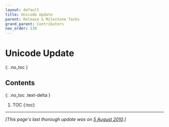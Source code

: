 ```yaml
---
layout: default
title: Unicode Update
parent: Release & Milestone Tasks
grand_parent: Contributors
nav_order: 130
---
```


<!--
© 2021 and later: Unicode, Inc. and others.
License & terms of use: http://www.unicode.org/copyright.html
-->

# Unicode Update
{: .no_toc }

## Contents
{: .no_toc .text-delta }

1. TOC
{:toc}

---

*[This page's last thorough update was on [5 August
2010](https://sites.google.com/site/icusite/system/app/pages/admin/revisions?wuid=wuid:gx:6c0edddbaea77d12).]*
<!-- TODO: move into release/tasks/ if that's where it belongs? Else update the nav info. >

The International Components for Unicode (ICU) implement the Unicode Standard
and many of its Standard Annexes faithfully and are updated to a new Unicode
version soon after its release. Usually, the ICU team participates in the
Unicode beta process by updating to a new Unicode version in a branch and
testing it thoroughly. In the past, this has uncovered problems that could be
fixed before the release of the new Unicode version.

One notable exception to ICU implementing all of Unicode is that it does not
provide any access to Unihan data (mostly because of low demand and the large
size of the Unihan data).

## Update process

For the last several updates, there is a [change log
here](https://github.com/unicode-org/icu/blob/master/icu4c/source/data/unidata/changes.txt).
In short, most of the ucd .txt files are copied into the ICU repository, either
without modification or, for some files, with comments removed and lines merged
to reduce their size.

Some of the data files are not part of the Unicode release but are output from
Mark's Unicode tools. See <http://sites.google.com/site/unicodetools/>

Note: We have looked at using the [UCD
XML](http://www.unicode.org/ucd/#UCDinXML) files, but did not want to rely on
them alone until there was a way to verify that they contain precisely the same
data as the .txt files. Also, using the XML files would require a partial
rewrite of the existing tools. (There was an outdated, experimental, partial UCD
XML parser here:
<https://github.com/unicode-org/icu-docs/tree/master/design/properties/genudata>)

The ICU Unicode tools parse the text files, process the data somewhat, and write
binary data for runtime use. Most of these tools live in a [source
tree](https://github.com/unicode-org/icu/tree/master/tools/unicode) separate
from the ICU4C/ICU4J sources, and link with ICU4C.

The following steps are necessarily manual:

*   New property values and properties need to be reviewed.
*   For new property values, enum constants are added to the API.
*   For new properties, APIs are added and the tools are modified to write the
    additional data into new fields in the data structures; sometimes new data
    structures need to be developed for new properties.
*   Some new properties are not exposed via simple, direct data access APIs but
    in more high-level APIs (like case mapping and normalization functions).
*   Sometimes changes in which property aliases are canonical vs. actual aliases
    require manual changes to helper files or tools.

New properties (whether they are supported via dedicated API or not) should be
added to the [Properties User Guide
chapter](http://userguide.icu-project.org/strings/properties).

## Testing

The ICU test suites include some tests for Unicode data. Some just check the
data from the API against the original .txt files. Some tests simply check for
certain hardcoded values, which have to be updated when those values change
deliberately. Other tests perform consistency checks between some properties, or
between different implementations.

There is a program as a part of CLDR that uses regular expressions to test the
segmentation rules and properties (LineBreak, WordBreak, etc). That is, there is
a regular expression corresponding to each of the rules, and a brute force
evaluation of them. That is used to generate the tables and test data. The
segmentation rules in ICU are later modified by hand to match the
specifications. That has to be done by hand, because there are some areas where
the rules don't correspond 1:1 with the spec. There are a series of ICU
consistency tests for those rules. ICU also includes regression tests with
"golden files" that are used to detect unanticipated side effects of revisions
to the rules.
